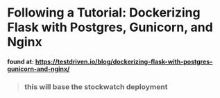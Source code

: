 # Following a Tutorial: Dockerizing Flask with Postgres, Gunicorn, and Nginx
#### found at: https://testdriven.io/blog/dockerizing-flask-with-postgres-gunicorn-and-nginx/

> ### this will base the stockwatch deployment
